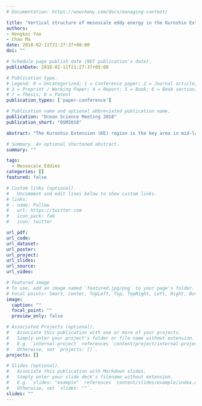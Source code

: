 ```yaml
---
# Documentation: https://wowchemy.com/docs/managing-content/

title: "Vertical structure of mesoscale eddy energy in the Kuroshio Extension region"
authors: 
- Hengkai Yao
- Chao Ma
date: 2018-02-11T21:27:37+08:00
doi: ""

# Schedule page publish date (NOT publication's date).
publishDate: 2018-02-11T21:27:37+08:00

# Publication type.
# Legend: 0 = Uncategorized; 1 = Conference paper; 2 = Journal article;
# 3 = Preprint / Working Paper; 4 = Report; 5 = Book; 6 = Book section;
# 7 = Thesis; 8 = Patent
publication_types: ['paper-conference']

# Publication name and optional abbreviated publication name.
publication: "Ocean Science Meeting 2018"
publication_short: "OSM2018"

abstract: "The Kuroshio Extension (KE) region is the key area in mid-latitude ocean-atmosphere interaction where mesoscale eddies achieve their largest activity. The eddy-mean flow interaction here plays a critical role in Kuroshio meander dynamics. In the past, most researchers focused on the individual cases of mesoscale eddies, or eddies in sea surface using the satellite observations. In recent years, by applying the composite analysis of multiple data (such as satellite altimetry, Argo float data, mooring data), some universal eddy structures were proposed. However, the vertical structure of eddy energy is seldom emphasized. Adopting an automated eddy detection scheme to the OFES (OGCM for the Earth Simulator) high-resolution eddy resolving ocean simulation product during the period of 1990-1997, a three-dimensional eddy data set in KE region is developed. It includes information for 82080 individual eddies’ location, polarity, intensity, size, boundary, and trajectory at 54 vertical levels. Based on this data set, we analyze the vertical structure of eddy energy by calculating the energy budget during the generation, evolution and termination of the eddies’ life. We raise universal eddy energy vertical structures for cyclonic and anticyclonic eddies during the mean flow-eddy interaction processes. These findings are significant for a better understanding of the mechanism for the vertical structure of mesoscale eddies and the mean flow-eddy interaction processes."

# Summary. An optional shortened abstract.
summary: ""

tags: 
  - Mesoscale Eddies
categories: []
featured: false

# Custom links (optional).
#   Uncomment and edit lines below to show custom links.
# links:
# - name: Follow
#   url: https://twitter.com
#   icon_pack: fab
#   icon: twitter

url_pdf:
url_code:
url_dataset:
url_poster:
url_project:
url_slides:
url_source:
url_video:

# Featured image
# To use, add an image named `featured.jpg/png` to your page's folder. 
# Focal points: Smart, Center, TopLeft, Top, TopRight, Left, Right, BottomLeft, Bottom, BottomRight.
image:
  caption: ""
  focal_point: ""
  preview_only: false

# Associated Projects (optional).
#   Associate this publication with one or more of your projects.
#   Simply enter your project's folder or file name without extension.
#   E.g. `internal-project` references `content/project/internal-project/index.md`.
#   Otherwise, set `projects: []`.
projects: []

# Slides (optional).
#   Associate this publication with Markdown slides.
#   Simply enter your slide deck's filename without extension.
#   E.g. `slides: "example"` references `content/slides/example/index.md`.
#   Otherwise, set `slides: ""`.
slides: ""
---
```

